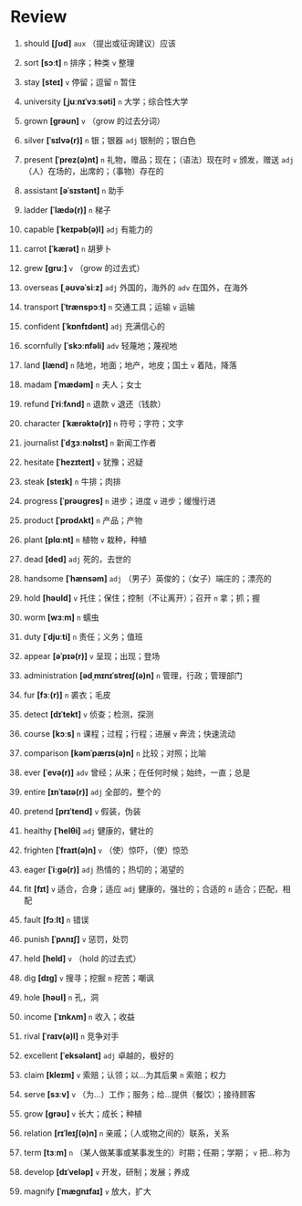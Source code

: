 # Review
1. should **[ʃʊd]** `aux` （提出或征询建议）应该

2. sort **[sɔːt]** `n` 排序；种类 `v` 整理

3. stay **[steɪ]** `v` 停留；逗留 `n` 暂住

4. university **[ˌjuːnɪˈvɜːsəti]** `n` 大学；综合性大学

5. grown **[ɡrəʊn]** `v` （grow 的过去分词）

6. silver **[ˈsɪlvə(r)]** `n` 银；银器 `adj` 银制的；银白色

7. present **[ˈprez(ə)nt]** `n` 礼物，赠品；现在；（语法）现在时 `v` 颁发，赠送 `adj` （人）在场的，出席的；（事物）存在的

8. assistant **[əˈsɪstənt]** `n` 助手

9. ladder **[ˈlædə(r)]** `n` 梯子

10. capable **[ˈkeɪpəb(ə)l]** `adj` 有能力的

11. carrot **[ˈkærət]** `n` 胡萝卜

12. grew **[ɡruː]** `v` （grow 的过去式）

13. overseas **[ˌəʊvəˈsiːz]** `adj` 外国的，海外的 `adv` 在国外，在海外

14. transport **[ˈtrænspɔːt]** `n` 交通工具；运输 `v` 运输

15. confident **[ˈkɒnfɪdənt]** `adj` 充满信心的

16. scornfully **[ˈskɔːnfəli]** `adv` 轻蔑地；蔑视地

17. land **[lænd]** `n` 陆地，地面；地产，地皮；国土 `v` 着陆，降落

18. madam **[ˈmædəm]** `n` 夫人；女士

19. refund **[ˈriːfʌnd]** `n` 退款 `v` 退还（钱款）

20. character **[ˈkærəktə(r)]** `n` 符号；字符；文字

21. journalist **[ˈdʒɜːnəlɪst]** `n` 新闻工作者

22. hesitate **[ˈhezɪteɪt]** `v` 犹豫；迟疑

23. steak **[steɪk]** `n` 牛排；肉排

24. progress **[ˈprəʊɡres]** `n` 进步；进度 `v` 进步；缓慢行进

25. product **[ˈprɒdʌkt]** `n` 产品；产物

26. plant **[plɑːnt]** `n` 植物 `v` 栽种，种植

27. dead **[ded]** `adj` 死的，去世的

28. handsome **[ˈhænsəm]** `adj` （男子）英俊的；（女子）端庄的；漂亮的

29. hold **[həʊld]** `v` 托住；保住；控制（不让离开）；召开 `n` 拿；抓；握

30. worm **[wɜːm]** `n` 蠕虫

31. duty **[ˈdjuːti]** `n` 责任；义务；值班

32. appear **[əˈpɪə(r)]** `v` 呈现；出现；登场

33. administration **[ədˌmɪnɪˈstreɪʃ(ə)n]** `n` 管理，行政；管理部门

34. fur **[fɜː(r)]** `n` 裘衣；毛皮

35. detect **[dɪˈtekt]** `v` 侦查；检测，探测

36. course **[kɔːs]** `n` 课程；过程；行程；进展 `v` 奔流；快速流动

37. comparison **[kəmˈpærɪs(ə)n]** `n` 比较；对照；比喻

38. ever **[ˈevə(r)]** `adv` 曾经；从来；在任何时候；始终，一直；总是

39. entire **[ɪnˈtaɪə(r)]** `adj` 全部的，整个的

40. pretend **[prɪˈtend]** `v` 假装，伪装

41. healthy **[ˈhelθi]** `adj` 健康的，健壮的

42. frighten **[ˈfraɪt(ə)n]** `v` （使）惊吓，（使）惊恐

43. eager **[ˈiːɡə(r)]** `adj` 热情的；热切的；渴望的

44. fit **[fɪt]** `v` 适合，合身；适应 `adj` 健康的，强壮的；合适的 `n` 适合；匹配，相配

45. fault **[fɔːlt]** `n` 错误

46. punish **[ˈpʌnɪʃ]** `v` 惩罚，处罚

47. held **[held]** `v` （hold 的过去式）

48. dig **[dɪɡ]** `v` 搜寻；挖掘 `n` 挖苦；嘲讽

49. hole **[həʊl]** `n` 孔，洞

50. income **[ˈɪnkʌm]** `n` 收入；收益

51. rival **[ˈraɪv(ə)l]** `n` 竞争对手

52. excellent **[ˈeksələnt]** `adj` 卓越的，极好的

53. claim **[kleɪm]** `v` 索赔；认领；以...为其后果 `n` 索赔；权力

54. serve **[sɜːv]** `v` （为...）工作；服务；给...提供（餐饮）；接待顾客

55. grow **[ɡrəʊ]** `v` 长大；成长；种植

56. relation **[rɪˈleɪʃ(ə)n]** `n` 亲戚；（人或物之间的）联系，关系

57. term **[tɜːm]** `n` （某人做某事或某事发生的）时期；任期；学期； `v` 把...称为

58. develop **[dɪˈveləp]** `v` 开发，研制；发展；养成

59. magnify **[ˈmæɡnɪfaɪ]** `v` 放大，扩大


